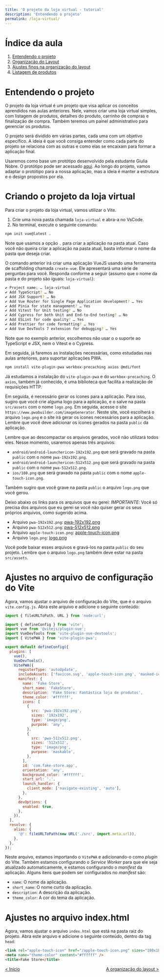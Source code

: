 ```yaml
---
title: 'O projeto da loja virtual - tutorial'
description: 'Entendendo o projeto'
permalink: /loja-virtual/
---
```


# Índice da aula

1. [Entendendo o projeto](#entendendo-o-projeto)
2. [Organização do Layout](layout.html)
3. [Ajustes finos na organização do layout](layout-grid.html)
4. [Listagem de produtos](listagem-produtos.html)

# Entendendo o projeto

O projeto da loja virtual é um projeto que visa aplicar os conceitos aprendidos nas aulas anteriores. Nele, vamos criar uma loja virtual simples, com listagem de produtos, detalhes do produto, carrinho de compras e finalização de compra. Também teremos um painel administrativo para gerenciar os produtos.

O projeto será dividido em várias partes, cada uma com um objetivo específico. A ideia é que você consiga entender como cada parte do projeto se relaciona com as outras e como elas se encaixam para formar a aplicação final.

Usaremos como base um protótipo desenvolvido pela estudante Giulia Nobre. O protótipo pode ser acessado [aqui](https://www.figma.com/file/6mbTzRwIf3ELdp5Q4N3JPt/FakeStore?type=design&node-id=101-344&mode=design&t=TRGpDnAUpGg76p1i-0). Ao longo do projeto, vamos adaptar o protótipo para a nossa aplicação, mas a ideia é manter a estrutura e o design propostos por ela.

# Criando o projeto da loja virtual

Para criar o projeto da loja virtual, vamos utilizar o Vite.

1. Crie uma nova pasta chamada `loja-virtual` e abra-a no VsCode.
2. No terminal, execute o seguinte comando:

```bash
npm init vue@latest .
```

Note que usamos a opção `.` para criar a aplicação na pasta atual. Caso você não queira criar a aplicação na pasta atual, basta informar o nome da pasta que deseja criar.

O comando anterior irá criar uma aplicação VueJS usando uma ferramenta de scaffolding chamada `create-vue`. Ele apresentará uma série de perguntas para você. Responda conforme a seguir (assumo que o nome da pasta e do projeto são iguais: `loja-virtual`):

```bash
✔ Project name: … loja-virtual
✔ Add TypeScript? … No
✔ Add JSX Support? … No
✔ Add Vue Router for Single Page Application development? … Yes
✔ Add Pinia for state management? … Yes
✔ Add Vitest for Unit testing? … No
✔ Add Cypress for both Unit and End-to-End testing? … No
✔ Add ESLint for code quality? … Yes
✔ Add Prettier for code formatting? … Yes
✔ Add Vue DevTools 7 extension for debugging? … Yes
```

Note que no exemplo anterior, escolhemos não usar o o suporte ao TypeScript e JSX, nem o Vitest e o Cypress.

Em seguida, já faremos as instalações necessárias, como estudadas nas aulas anteriores, para suportar aplicações PWA.

```bash
npm install vite-plugin-pwa workbox-precaching axios @mdi/font
```

Já estudamos a instalação do `vite-plugin-pwa` e do `workbox-precaching`. O `axios`, também já conhecido, é uma biblioteca que facilita a realização de requisições HTTP.

Em seguida, é necessário gerar os ícones para a aplicação. Para isso, sugiro que você crie alguma logo para a aplicação, e o salve na pasta `src/assets` com o nome `logo.png`. Em seguida, acesse o site `https://www.pwabuilder.com/imageGenerator`. Neste site, você escolherá o arquivo `logo.png` e o site irá gerar os ícones necessários para a aplicação. Lembre que você deve adicionar os ícones gerados na pasta `public` da aplicação.

Lembre que ao descompactar os arquivos gerados, você não utilizará todos eles. Nesse momento, usaremos apenas três arquivos:

- `android/android-launchericon-192x192.png` que será gravado na pasta `public` com o nome `pwa-192x192.png`.
- `android/android-launchericon-512x512.png` que será gravado na pasta `public` com o nome `pwa-512x512.png`.
- `ios/180.png` que será gravado na pasta `public` com o nome `apple-touch-icon.png`.

Também sugiro que você grave na pasta `public` o arquivo `logo.png` que você gerou.

Deixo abaixo os links para os arquivos que eu gerei:
_IMPORTANTE_: Você só precisa dos arquivos que eu gerei se você não quiser gerar os seus próprios arquivos, como sugerido acima.

- Arquivo `pwa-192x192.png`: [pwa-192x192.png](../assets/pwa-192x192.png)
- Arquivo `pwa-512x512.png`: [pwa-512x512.png](../assets/pwa-512x512.png)
- Arquivo `apple-touch-icon.png`: [apple-touch-icon.png](../assets/apple-touch-icon.png)
- Arquivo `logo.png`: [logo.png](../assets/logo.png)

Você pode baixar esses arquivos e gravá-los na pasta `public` do seu projeto. Lembre que o arquivo `logo.png` também deve estar na pasta `src/assets`.

# Ajustes no arquivo de configuração do Vite

Agora, vamos ajustar o arquivo de configuração do Vite, que é o arquivo `vite.config.js`. Abra este arquivo e adicione o seguinte conteúdo:

```javascript
import { fileURLToPath, URL } from 'node:url';

import { defineConfig } from 'vite';
import vue from '@vitejs/plugin-vue';
import VueDevTools from 'vite-plugin-vue-devtools';
import { VitePWA } from 'vite-plugin-pwa';

export default defineConfig({
  plugins: [
    vue(),
    VueDevTools(),
    VitePWA({
      registerType: 'autoUpdate',
      includeAssets: ['favicon.svg', 'apple-touch-icon.png', 'masked-icon.svg'],
      manifest: {
        name: 'Fake Store',
        short_name: 'FakeStore',
        description: 'Fake Store: Fantástica loja de produtos',
        theme_color: '#ffffff',
        icons: [
          {
            src: 'pwa-192x192.png',
            sizes: '192x192',
            type: 'image/png',
            purpose: 'any',
          },
          {
            src: 'pwa-512x512.png',
            sizes: '512x512',
            type: 'image/png',
            purpose: 'maskable',
          },
        ],
        id: 'com.fake-store.app',
        orientation: 'any',
        background_color: '#ffffff',
        start_url: '.',
        launch_handler: {
          client_mode: ['navigate-existing', 'auto'],
        },
      },
      devOptions: {
        enabled: true,
      },
    }),
  ],
  resolve: {
    alias: {
      '@': fileURLToPath(new URL('./src', import.meta.url)),
    },
  },
});
```

Neste arquivo, estamos importando o `VitePWA` e adicionando-o como _plugin_ do Vite. Também estamos configurando o _Service Worker_ para que ele seja atualizado automaticamente, e estamos configurando o _manifest_ da aplicação. Alguns itens que podem ser configurados no _manifest_ são:

- `name`: O nome da aplicação.
- `short_name`: O nome curto da aplicação.
- `description`: A descrição da aplicação.
- `theme_color`: A cor do tema da aplicação.

# Ajustes no arquivo index.html

Agora, vamos ajustar o arquivo `index.html` que está na pasta raiz do projeto. Abra este arquivo e adicione o seguinte conteúdo, dentro da tag `head`:

```html
<link rel="apple-touch-icon" href="/apple-touch-icon.png" sizes="180x180" />
<meta name="theme-color" content="#ffffff" />
<title>Fake Store</title>
```

<span style="display: flex; justify-content: space-between;"><span>[&lt; Início](../ 'Início')</span> <span>[A organização do layout &gt;](layout.html 'Próximo')</span></span>
